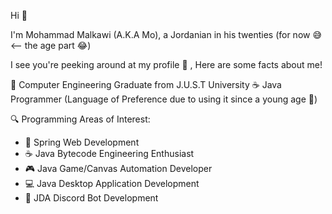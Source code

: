 Hi 👋

I'm Mohammad Malkawi (A.K.A Mo), a Jordanian in his twenties (for now 😅 <-- the age part 😂)

I see you're peeking around at my profile 👀 , Here are some facts about me!

📖 Computer Engineering Graduate from J.U.S.T University
☕️ Java Programmer (Language of Preference due to using it since a young age 🌱)

🔍 Programming Areas of Interest:
- 🌱 Spring Web Development
- ☕️ Java Bytecode Engineering Enthusiast
- 🎮 Java Game/Canvas Automation Developer
- 💻 Java Desktop Application Development
- 🤖 JDA Discord Bot Development
